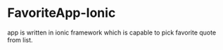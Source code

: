 # FavoriteApp-Ionic
app is written in ionic framework which is capable to pick favorite quote from list.
